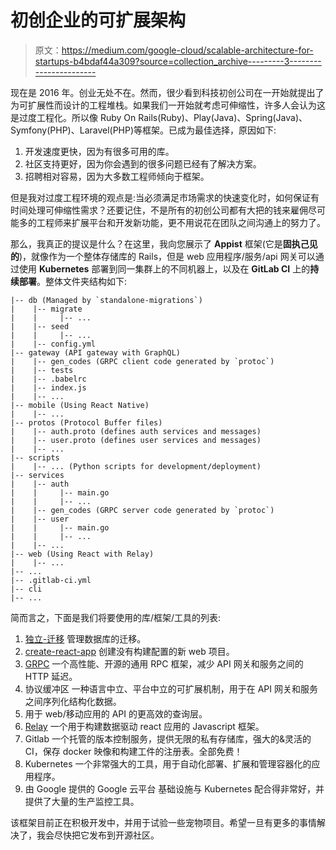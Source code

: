 # 初创企业的可扩展架构

> 原文：<https://medium.com/google-cloud/scalable-architecture-for-startups-b4bdaf44a309?source=collection_archive---------3----------------------->

现在是 2016 年。创业无处不在。然而，很少看到科技初创公司在一开始就提出了为可扩展性而设计的工程堆栈。如果我们一开始就考虑可伸缩性，许多人会认为这是过度工程化。所以像 Ruby On Rails(Ruby)、Play(Java)、Spring(Java)、Symfony(PHP)、Laravel(PHP)等框架。已成为最佳选择，原因如下:

1.  开发速度更快，因为有很多可用的库。
2.  社区支持更好，因为你会遇到的很多问题已经有了解决方案。
3.  招聘相对容易，因为大多数工程师倾向于框架。

但是我对过度工程环境的观点是:当必须满足市场需求的快速变化时，如何保证有时间处理可伸缩性需求？还要记住，不是所有的初创公司都有大把的钱来雇佣尽可能多的工程师来扩展平台和开发新功能，更不用说花在团队之间沟通上的努力了。

那么，我真正的提议是什么？在这里，我向您展示了 **Appist** 框架(它是**固执己见的**)，就像作为一个整体存储库的 Rails，但是 web 应用程序/服务/api 网关可以通过使用 **Kubernetes** 部署到同一集群上的不同机器上，以及在 **GitLab CI** 上的**持续部署**。整体文件夹结构如下:

```
|-- db (Managed by `standalone-migrations`)
|    |-- migrate
|    |     |-- ...
|    |-- seed
|    |     |-- ...
|    |-- config.yml
|-- gateway (API gateway with GraphQL)
|    |-- gen_codes (GRPC client code generated by `protoc`)
|    |-- tests
|    |-- .babelrc
|    |-- index.js
|    |-- ...
|-- mobile (Using React Native)
|    |-- ...
|-- protos (Protocol Buffer files)
|    |-- auth.proto (defines auth services and messages)
|    |-- user.proto (defines user services and messages)
|    |-- ...
|-- scripts
|    |-- ... (Python scripts for development/deployment)
|-- services
|    |-- auth
|    |     |-- main.go
|    |     |-- ...
|    |-- gen_codes (GRPC server code generated by `protoc`)
|    |-- user
|    |     |-- main.go
|    |     |-- ...
|    |-- ...
|-- web (Using React with Relay)
|    |-- ...
|-- ...
|-- .gitlab-ci.yml
|-- cli
|-- ...
```

简而言之，下面是我们将要使用的库/框架/工具的列表:

1.  [独立-迁移](https://github.com/thuss/standalone-migrations)
    管理数据库的迁移。
2.  [create-react-app](https://github.com/facebookincubator/create-react-app)
    创建没有构建配置的新 web 项目。
3.  [GRPC](http://www.grpc.io/)
    一个高性能、开源的通用 RPC 框架，减少 API 网关和服务之间的 HTTP 延迟。
4.  协议缓冲区
    一种语言中立、平台中立的可扩展机制，用于在 API 网关和服务之间序列化结构化数据。
5.  用于 web/移动应用的 API 的更高效的查询层。
6.  [Relay](https://facebook.github.io/relay/)
    一个用于构建数据驱动 react 应用的 Javascript 框架。
7.  Gitlab
    一个托管的版本控制服务，提供无限的私有存储库，强大的&灵活的 CI，保存 docker 映像和构建工件的注册表。全部免费！
8.  Kubernetes
    一个非常强大的工具，用于自动化部署、扩展和管理容器化的应用程序。
9.  由 Google 提供的 Google 云平台
    基础设施与 Kubernetes 配合得非常好，并提供了大量的生产监控工具。

该框架目前正在积极开发中，并用于试验一些宠物项目。希望一旦有更多的事情解决了，我会尽快把它发布到开源社区。